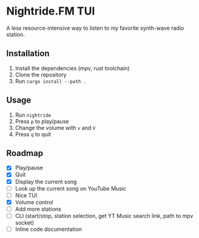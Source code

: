 # Nightride.FM TUI
A less resource-intensive way to listen to my favorite synth-wave radio station.

## Installation
1. Install the dependencies (mpv, rust toolchain)
2. Clone the repository
3. Run `cargo install --path .`

## Usage
1. Run `nightride`
2. Press `p` to play/pause
3. Change the volume with `v` and `V`
4. Press `q` to quit

## Roadmap
- [x] Play/pause
- [x] Quit
- [x] Display the current song
- [ ] Look up the current song on YouTube Music
- [ ] Nice TUI
- [x] Volume control
- [ ] Add more stations
- [ ] CLI (start/stop, station selection, get YT Music search link, path to mpv socket)
- [ ] Inline code documentation
